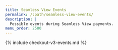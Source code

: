 ```yaml
---
title: Seamless View Events
permalink: /:path/seamless-view-events/
description: |
  Possible events during Seamless View payments.
menu_order: 2500
---
```


{% include checkout-v3-events.md %}
